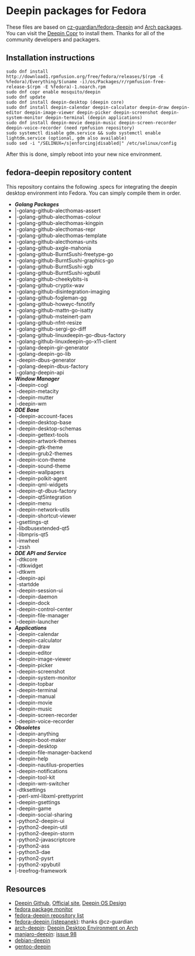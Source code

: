 # Deepin packages for Fedora

These files are based on [cz-guardian/fedora-deepin](https://github.com/cz-guardian/fedora-deepin/) and [Arch packages](https://www.archlinux.org/packages/?q=deepin). You can visit the [Deepin Copr](https://copr.fedorainfracloud.org/coprs/mosquito/deepin/) to install them. Thanks for all of the community developers and packagers.


## Installation instructions
    sudo dnf install http://download1.rpmfusion.org/free/fedora/releases/$(rpm -E %fedora)/Everything/$(uname -i)/os/Packages/r/rpmfusion-free-release-$(rpm -E %fedora)-1.noarch.rpm
    sudo dnf copr enable mosquito/deepin
    sudo dnf update
    sudo dnf install deepin-desktop (deepin core)
    sudo dnf install deepin-calendar deepin-calculator deepin-draw deepin-editor deepin-image-viewer deepin-picker deepin-screenshot deepin-system-monitor deepin-terminal (deepin applications)
    sudo dnf install deepin-movie deepin-music deepin-screen-recorder deepin-voice-recorder (need rpmfusion repository)
    sudo systemctl disable gdm.service && sudo systemctl enable lightdm.service (optional, gdm also available)
    sudo sed -i "/SELINUX=/s|enforcing|disabled|" /etc/selinux/config

After this is done, simply reboot into your new nice environment.


## fedora-deepin repository content

This repository contains the following .specs for integrating the deepin desktop environment into Fedora. You can simply compile them in order.

* ***Golang Packages***
* |-golang-github-alecthomas-assert
* |-golang-github-alecthomas-colour
* |-golang-github-alecthomas-kingpin
* |-golang-github-alecthomas-repr
* |-golang-github-alecthomas-template
* |-golang-github-alecthomas-units
* |-golang-github-axgle-mahonia
* |-golang-github-BurntSushi-freetype-go
* |-golang-github-BurntSushi-graphics-go
* |-golang-github-BurntSushi-xgb
* |-golang-github-BurntSushi-xgbutil
* |-golang-github-cheekybits-is
* |-golang-github-cryptix-wav
* |-golang-github-disintegration-imaging
* |-golang-github-fogleman-gg
* |-golang-github-howeyc-fsnotify
* |-golang-github-mattn-go-isatty
* |-golang-github-msteinert-pam
* |-golang-github-nfnt-resize
* |-golang-github-sergi-go-diff
* |-golang-github-linuxdeepin-go-dbus-factory
* |-golang-github-linuxdeepin-go-x11-client
* |-golang-deepin-gir-generator
* |-golang-deepin-go-lib
* |-deepin-dbus-generator
* |-golang-deepin-dbus-factory
* |-golang-deepin-api
* ***Window Manager***
* |-deepin-cogl
* |-deepin-metacity
* |-deepin-mutter
* |-deepin-wm
* ***DDE Base***
* |-deepin-account-faces
* |-deepin-desktop-base
* |-deepin-desktop-schemas
* |-deepin-gettext-tools
* |-deepin-artwork-themes
* |-deepin-gtk-theme
* |-deepin-grub2-themes
* |-deepin-icon-theme
* |-deepin-sound-theme
* |-deepin-wallpapers
* |-deepin-polkit-agent
* |-deepin-qml-widgets
* |-deepin-qt-dbus-factory
* |-deepin-qt5integration
* |-deepin-menu
* |-deepin-network-utils
* |-deepin-shortcut-viewer
* |-gsettings-qt
* |-libdbusextended-qt5
* |-libmpris-qt5
* |-imwheel
* |-zssh
* ***DDE API and Service***
* |-dtkcore
* |-dtkwidget
* |-dtkwm
* |-deepin-api
* |-startdde
* |-deepin-session-ui
* |-deepin-daemon
* |-deepin-dock
* |-deepin-control-center
* |-deepin-file-manager
* |-deepin-launcher
* ***Applications***
* |-deepin-calendar
* |-deepin-calculator
* |-deepin-draw
* |-deepin-editor
* |-deepin-image-viewer
* |-deepin-picker
* |-deepin-screenshot
* |-deepin-system-monitor
* |-deepin-topbar
* |-deepin-terminal
* |-deepin-manual
* |-deepin-movie
* |-deepin-music
* |-deepin-screen-recorder
* |-deepin-voice-recorder
* ***Obsoletes***
* |-deepin-anything
* |-deepin-boot-maker
* |-deepin-desktop
* |-deepin-file-manager-backend
* |-deepin-help
* |-deepin-nautilus-properties
* |-deepin-notifications
* |-deepin-tool-kit
* |-deepin-wm-switcher
* |-dtksettings
* |-perl-xml-libxml-prettyprint
* |-deepin-gsettings
* |-deepin-game
* |-deepin-social-sharing
* |-python2-deepin-ui
* |-python2-deepin-util
* |-python2-deepin-storm
* |-python2-javascriptcore
* |-python2-ass
* |-python3-dae
* |-python2-pysrt
* |-python2-xpybutil
* |-treefrog-framework


## Resources
* [Deepin Github](https://github.com/linuxdeepin/), [Official site](https://www.deepin.org/en/), [Deepin OS Design](https://my.oschina.net/ManateeLazyCat/blog/831104)
* [fedora package monitor](https://apps.fedoraproject.org/koschei/groups/mosquito/deepin-sig)
* [fedora-deepin repository list](https://copr.fedorainfracloud.org/coprs/mosquito/deepin/packages/)
* [fedora-deepin (jstepanek)](https://github.com/cz-guardian/fedora-deepin/): thanks @cz-guardian
* [arch-deepin](https://github.com/fasheng/arch-deepin/): [Deepin Desktop Environment on Arch](https://bbs.archlinux.org/viewtopic.php?id=181861)
* [manjaro-deepin](https://github.com/manjaro/packages-community/): [issue 98](https://github.com/fasheng/arch-deepin/issues/98)
* [debian-deepin](https://github.com/debiancn/repo/issues/31)
* [gentoo-deepin](https://github.com/zhtengw/deepin-overlay/)
